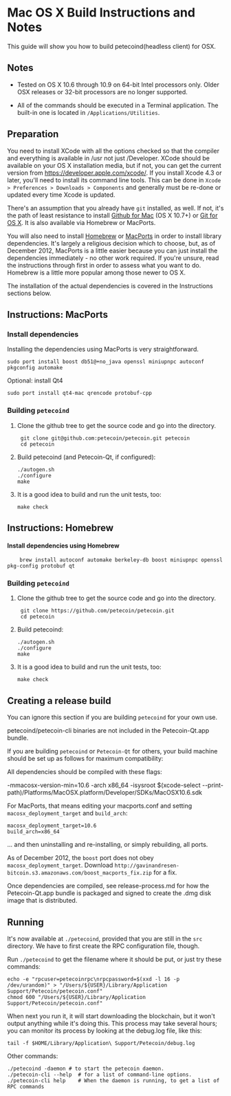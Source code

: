 Mac OS X Build Instructions and Notes
====================================
This guide will show you how to build petecoind(headless client) for OSX.

Notes
-----

* Tested on OS X 10.6 through 10.9 on 64-bit Intel processors only.
Older OSX releases or 32-bit processors are no longer supported.

* All of the commands should be executed in a Terminal application. The
built-in one is located in `/Applications/Utilities`.

Preparation
-----------

You need to install XCode with all the options checked so that the compiler
and everything is available in /usr not just /Developer. XCode should be
available on your OS X installation media, but if not, you can get the
current version from https://developer.apple.com/xcode/. If you install
Xcode 4.3 or later, you'll need to install its command line tools. This can
be done in `Xcode > Preferences > Downloads > Components` and generally must
be re-done or updated every time Xcode is updated.

There's an assumption that you already have `git` installed, as well. If
not, it's the path of least resistance to install [Github for Mac](https://mac.github.com/)
(OS X 10.7+) or
[Git for OS X](https://code.google.com/p/git-osx-installer/). It is also
available via Homebrew or MacPorts.

You will also need to install [Homebrew](http://brew.sh)
or [MacPorts](https://www.macports.org/) in order to install library
dependencies. It's largely a religious decision which to choose, but, as of
December 2012, MacPorts is a little easier because you can just install the
dependencies immediately - no other work required. If you're unsure, read
the instructions through first in order to assess what you want to do.
Homebrew is a little more popular among those newer to OS X.

The installation of the actual dependencies is covered in the Instructions
sections below.

Instructions: MacPorts
----------------------

### Install dependencies

Installing the dependencies using MacPorts is very straightforward.

    sudo port install boost db51@+no_java openssl miniupnpc autoconf pkgconfig automake

Optional: install Qt4

    sudo port install qt4-mac qrencode protobuf-cpp

### Building `petecoind`

1. Clone the github tree to get the source code and go into the directory.

        git clone git@github.com:petecoin/petecoin.git petecoin
        cd petecoin

2.  Build petecoind (and Petecoin-Qt, if configured):

        ./autogen.sh
        ./configure
        make

3.  It is a good idea to build and run the unit tests, too:

        make check

Instructions: Homebrew
----------------------

#### Install dependencies using Homebrew

        brew install autoconf automake berkeley-db boost miniupnpc openssl pkg-config protobuf qt

### Building `petecoind`

1. Clone the github tree to get the source code and go into the directory.

        git clone https://github.com/petecoin/petecoin.git
        cd petecoin

2.  Build petecoind:

        ./autogen.sh
        ./configure
        make

3.  It is a good idea to build and run the unit tests, too:

        make check

Creating a release build
------------------------
You can ignore this section if you are building `petecoind` for your own use.

petecoind/petecoin-cli binaries are not included in the Petecoin-Qt.app bundle.

If you are building `petecoind` or `Petecoin-Qt` for others, your build machine should be set up
as follows for maximum compatibility:

All dependencies should be compiled with these flags:

 -mmacosx-version-min=10.6
 -arch x86_64
 -isysroot $(xcode-select --print-path)/Platforms/MacOSX.platform/Developer/SDKs/MacOSX10.6.sdk

For MacPorts, that means editing your macports.conf and setting
`macosx_deployment_target` and `build_arch`:

    macosx_deployment_target=10.6
    build_arch=x86_64

... and then uninstalling and re-installing, or simply rebuilding, all ports.

As of December 2012, the `boost` port does not obey `macosx_deployment_target`.
Download `http://gavinandresen-bitcoin.s3.amazonaws.com/boost_macports_fix.zip`
for a fix.

Once dependencies are compiled, see release-process.md for how the Petecoin-Qt.app
bundle is packaged and signed to create the .dmg disk image that is distributed.

Running
-------

It's now available at `./petecoind`, provided that you are still in the `src`
directory. We have to first create the RPC configuration file, though.

Run `./petecoind` to get the filename where it should be put, or just try these
commands:

    echo -e "rpcuser=petecoinrpc\nrpcpassword=$(xxd -l 16 -p /dev/urandom)" > "/Users/${USER}/Library/Application Support/Petecoin/petecoin.conf"
    chmod 600 "/Users/${USER}/Library/Application Support/Petecoin/petecoin.conf"

When next you run it, it will start downloading the blockchain, but it won't
output anything while it's doing this. This process may take several hours;
you can monitor its process by looking at the debug.log file, like this:

    tail -f $HOME/Library/Application\ Support/Petecoin/debug.log

Other commands:

    ./petecoind -daemon # to start the petecoin daemon.
    ./petecoin-cli --help  # for a list of command-line options.
    ./petecoin-cli help    # When the daemon is running, to get a list of RPC commands
